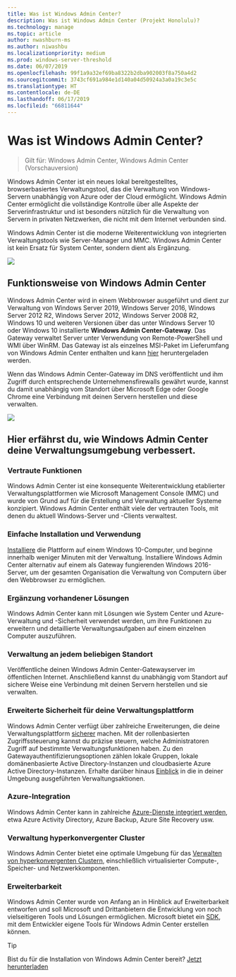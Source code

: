 ```yaml
---
title: Was ist Windows Admin Center?
description: Was ist Windows Admin Center (Projekt Honolulu)?
ms.technology: manage
ms.topic: article
author: nwashburn-ms
ms.author: niwashbu
ms.localizationpriority: medium
ms.prod: windows-server-threshold
ms.date: 06/07/2019
ms.openlocfilehash: 99f1a9a32ef69ba8322b2dba902003f8a750a4d2
ms.sourcegitcommit: 3743cf691a984e1d140a04d50924a3a0a19c3e5c
ms.translationtype: HT
ms.contentlocale: de-DE
ms.lasthandoff: 06/17/2019
ms.locfileid: "66811644"
---
```

# <a name="what-is-windows-admin-center"></a>Was ist Windows Admin Center?

> Gilt für: Windows Admin Center, Windows Admin Center (Vorschauversion)

Windows Admin Center ist ein neues lokal bereitgestelltes, browserbasiertes Verwaltungstool, das die Verwaltung von Windows-Servern unabhängig von Azure oder der Cloud ermöglicht. Windows Admin Center ermöglicht die vollständige Kontrolle über alle Aspekte der Serverinfrastruktur und ist besonders nützlich für die Verwaltung von Servern in privaten Netzwerken, die nicht mit dem Internet verbunden sind.

Windows Admin Center ist die moderne Weiterentwicklung von integrierten Verwaltungstools wie Server-Manager und MMC. Windows Admin Center ist kein Ersatz für System Center, sondern dient als Ergänzung.

![](../media/wac-complements.png)

## <a name="how-does-windows-admin-center-work"></a>Funktionsweise von Windows Admin Center

Windows Admin Center wird in einem Webbrowser ausgeführt und dient zur Verwaltung von Windows Server 2019, Windows Server 2016, Windows Server 2012 R2, Windows Server 2012, Windows Server 2008 R2, Windows 10 und weiteren Versionen über das unter Windows Server 10 oder Windows 10 installierte **Windows Admin Center-Gateway**. Das Gateway verwaltet Server unter Verwendung von Remote-PowerShell und WMI über WinRM. Das Gateway ist als einzelnes MSI-Paket im Lieferumfang von Windows Admin Center enthalten und kann [hier](https://aka.ms/windowsadmincenter) heruntergeladen werden.

Wenn das Windows Admin Center-Gateway im DNS veröffentlicht und ihm Zugriff durch entsprechende Unternehmensfirewalls gewährt wurde, kannst du damit unabhängig vom Standort über Microsoft Edge oder Google Chrome eine Verbindung mit deinen Servern herstellen und diese verwalten.

![](../media/architecture.png)

## <a name="learn-how-windows-admin-center-improves-your-management-environment"></a>Hier erfährst du, wie Windows Admin Center deine Verwaltungsumgebung verbessert.

### <a name="familiar-functionality"></a>**Vertraute Funktionen**

Windows Admin Center ist eine konsequente Weiterentwicklung etablierter Verwaltungsplattformen wie Microsoft Management Console (MMC) und wurde von Grund auf für die Erstellung und Verwaltung aktueller Systeme konzipiert. Windows Admin Center enthält viele der vertrauten Tools, mit denen du aktuell Windows-Server und -Clients verwaltest.

### <a name="easy-to-install-and-use"></a>**Einfache Installation und Verwendung**

[Installiere](../deploy/install.md) die Plattform auf einem Windows 10-Computer, und beginne innerhalb weniger Minuten mit der Verwaltung. Installiere Windows Admin Center alternativ auf einem als Gateway fungierenden Windows 2016-Server, um der gesamten Organisation die Verwaltung von Computern über den Webbrowser zu ermöglichen.

### <a name="complements-existing-solutions"></a>**Ergänzung vorhandener Lösungen**

Windows Admin Center kann mit Lösungen wie System Center und Azure-Verwaltung und -Sicherheit verwendet werden, um ihre Funktionen zu erweitern und detaillierte Verwaltungsaufgaben auf einem einzelnen Computer auszuführen.

### <a name="manage-from-anywhere"></a>**Verwaltung an jedem beliebigen Standort**

Veröffentliche deinen Windows Admin Center-Gatewayserver im öffentlichen Internet. Anschließend kannst du unabhängig vom Standort auf sichere Weise eine Verbindung mit deinen Servern herstellen und sie verwalten.

### <a name="enhanced-security-for-your-management-platform"></a>**Erweiterte Sicherheit für deine Verwaltungsplattform**

Windows Admin Center verfügt über zahlreiche Erweiterungen, die deine Verwaltungsplattform [sicherer](../plan/user-access-options.md) machen. Mit der rollenbasierten Zugriffssteuerung kannst du präzise steuern, welche Administratoren Zugriff auf bestimmte Verwaltungsfunktionen haben. Zu den Gatewayauthentifizierungsoptionen zählen lokale Gruppen, lokale domänenbasierte Active Directory-Instanzen und cloudbasierte Azure Active Directory-Instanzen.  Erhalte darüber hinaus [Einblick](../use/logging.md) in die in deiner Umgebung ausgeführten Verwaltungsaktionen.

### <a name="azure-integration"></a>**Azure-Integration**

Windows Admin Center kann in zahlreiche [Azure-Dienste integriert werden](../plan/azure-integration-options.md), etwa Azure Activity Directory, Azure Backup, Azure Site Recovery usw.

### <a name="manage-hyper-converged-clusters"></a>**Verwaltung hyperkonvergenter Cluster**

Windows Admin Center bietet eine optimale Umgebung für das [Verwalten von hyperkonvergenten Clustern](../use/manage-hyper-converged.md), einschließlich virtualisierter Compute-, Speicher- und Netzwerkkomponenten.

### <a name="extensibility"></a>**Erweiterbarkeit**

Windows Admin Center wurde von Anfang an in Hinblick auf Erweiterbarkeit entworfen und soll Microsoft und Drittanbietern die Entwicklung von noch vielseitigeren Tools und Lösungen ermöglichen. Microsoft bietet ein [SDK](../extend/extensibility-overview.md), mit dem Entwickler eigene Tools für Windows Admin Center erstellen können.

> [!Tip]
> Bist du für die Installation von Windows Admin Center bereit? [Jetzt herunterladen](https://aka.ms/windowsadmincenter)

